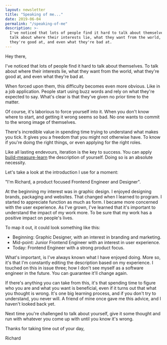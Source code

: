 ```yaml
---
layout: newsletter
title: "Speaking of me..."
date: 2019-06-04
permalink: "/speaking-of-me"
description: >-
  I've noticed that lots of people find it hard to talk about themselves. To
  talk about where their interests lie, what they want from the world, what
  they're good at, and even what they're bad at.
---
```


Hey there,

I've noticed that lots of people find it hard to talk about themselves. To talk
about where their interests lie, what they want from the world, what they're
good at, and even what they're bad at.

When forced upon them, this difficulty becomes even more obvious. Like in a job
application. People start using buzz words and rely on what they're expected to
say. What's clear is that they've given no prior time to the matter.

Of course, it's laborious to force yourself into it. When you don't know where
to start, and getting it wrong seems so bad. No one wants to commit to the wrong
image of themselves.

There's incredible value in spending time trying to understand what makes you
tick. It gives you a freedom that you might not otherwise have. To know if
you're doing the right things, or even applying for the right roles.

Like all lasting endevours, iteration is the key to success. You can apply
<a href="https://www.mindtools.com/pages/article/build-measure-learn.htm" target="_blank" rel="noopener noreferrer">build-measure-learn</a>
the description of yourself. Doing so is an absolute necessity.

Let's take a look at the introduction I use for a moment:

"I'm Richard, a product focused Frontend Engineer and Designer".

At the beginning my interest was in graphic design. I enjoyed designing brands,
packaging and websites. That changed when I learned to program. I started to
appreciate function as much as form. I became more concerned with the user
experience. As I've grown, I've learned that it's important to understand the
impact of my work more. To be sure that my work has a positive impact on
people's lives.

To map it out, it could look something like this:

- Beginning: Graphic Designer, with an interest in branding and marketing.
- Mid-point: Junior Frontend Engineer with an interest in user experience.
- Today: Frontend Engineer with a strong product focus.

What's important, is I've always known what I have enjoyed doing. More so, it's
that I'm constantly editing the description based on my experience. I touched on
this in issue three; how I don't see myself as a software engineer in the
future. You can guarantee it'll change again.

If there's anything you can take from this, it's that spending time to figure
who you are and what you want is beneficial, even if it turns out that what you
thought is wrong. It's one big learning process, and if you don't try to
understand, you never will. A friend of mine once gave me this advice, and I
haven't looked back yet.

Next time you're challenged to talk about yourself, give it some thought and run
with whatever you come up with until you know it's wrong.

Thanks for taking time out of your day,

Richard
